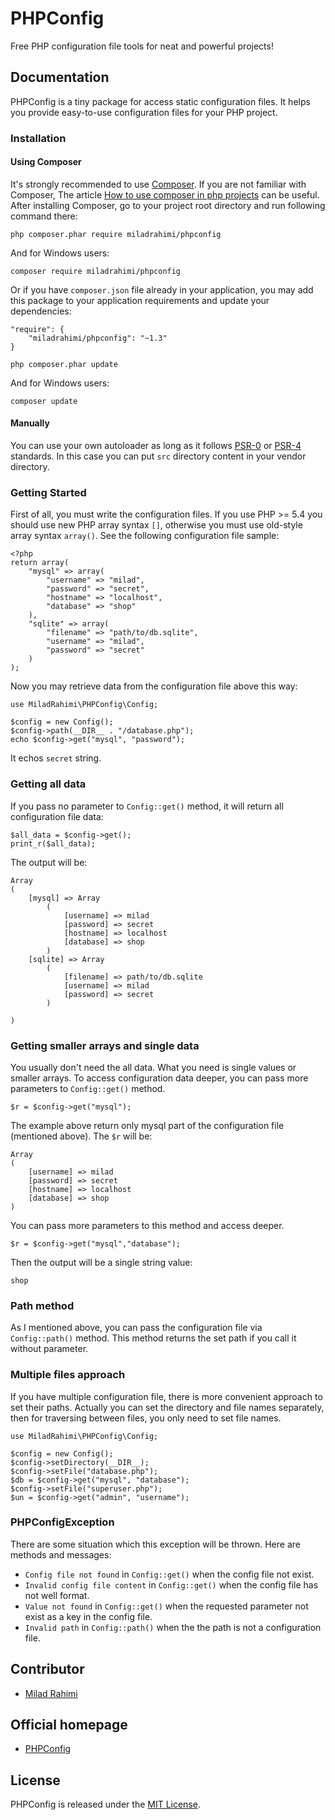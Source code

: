 # PHPConfig
Free PHP configuration file tools for neat and powerful projects!

## Documentation
PHPConfig is a tiny package for access static configuration files.
It helps you provide easy-to-use configuration files for your PHP project.

### Installation
#### Using Composer
It's strongly recommended to use [Composer](http://getcomposer.org).
If you are not familiar with Composer, The article
[How to use composer in php projects](http://miladrahimi.com/blog/2015/04/12/how-to-use-composer-in-php-projects)
can be useful.
After installing Composer, go to your project root directory and run following command there:
```
php composer.phar require miladrahimi/phpconfig
```
And for Windows users:
```
composer require miladrahimi/phpconfig
```
Or if you have `composer.json` file already in your application,
you may add this package to your application requirements
and update your dependencies:
```
"require": {
    "miladrahimi/phpconfig": "~1.3"
}
```
```
php composer.phar update
```
And for Windows users:
```
composer update
```
#### Manually
You can use your own autoloader as long as it follows [PSR-0](http://www.php-fig.org/psr/psr-0) or
[PSR-4](http://www.php-fig.org/psr/psr-4) standards.
In this case you can put `src` directory content in your vendor directory.

### Getting Started
First of all, you must write the configuration files.
If you use PHP >= 5.4 you should use new PHP array syntax `[]`,
otherwise you must use old-style array syntax `array()`.
See the following configuration file sample:
```
<?php
return array(
    "mysql" => array(
        "username" => "milad",
        "password" => "secret",
        "hostname" => "localhost",
        "database" => "shop"
    ),
    "sqlite" => array(
        "filename" => "path/to/db.sqlite",
        "username" => "milad",
        "password" => "secret"
    )
);
```

Now you may retrieve data from the configuration file above this way:
```
use MiladRahimi\PHPConfig\Config;

$config = new Config();
$config->path(__DIR__ . "/database.php");
echo $config->get("mysql", "password");
```

It echos `secret` string.

### Getting all data
If you pass no parameter to `Config::get()` method, it will return all configuration file data:
```
$all_data = $config->get();
print_r($all_data);
```
The output will be:
```
Array
(
    [mysql] => Array
        (
            [username] => milad
            [password] => secret
            [hostname] => localhost
            [database] => shop
        )
    [sqlite] => Array
        (
            [filename] => path/to/db.sqlite
            [username] => milad
            [password] => secret
        )

)
```

### Getting smaller arrays and single data
You usually don't need the all data.
What you need is single values or smaller arrays.
To access configuration data deeper, you can pass more parameters to `Config::get()` method.
```
$r = $config->get("mysql");
```
The example above return only mysql part of the configuration file (mentioned above).
The `$r` will be:
```
Array
(
    [username] => milad
    [password] => secret
    [hostname] => localhost
    [database] => shop
)
```
You can pass more parameters to this method and access deeper.
```
$r = $config->get("mysql","database");
```
Then the output will be a single string value:
```
shop
```

### Path method
As I mentioned above, you can pass the configuration file via `Config::path()` method.
This method returns the set path if you call it without parameter.

### Multiple files approach
If you have multiple configuration file, there is more convenient approach to set their paths.
Actually you can set the directory and file names separately,
then for traversing between files,
you only need to set file names.
```
use MiladRahimi\PHPConfig\Config;

$config = new Config();
$config->setDirectory(__DIR__);
$config->setFile("database.php");
$db = $config->get("mysql", "database");
$config->setFile("superuser.php");
$un = $config->get("admin", "username");
```

### PHPConfigException
There are some situation which this exception will be thrown.
Here are methods and messages:
*   `Config file not found` in `Config::get()` when the config file not exist.
*   `Invalid config file content` in `Config::get()` when the config file has not well format.
*   `Value not found` in `Config::get()` when the requested parameter not exist as a key in the config file.
*   `Invalid path` in `Config::path()` when the the path is not a configuration file.

## Contributor
*	[Milad Rahimi](http://miladrahimi.com)

## Official homepage
*   [PHPConfig](http://miladrahimi.github.io/phpconfig)

## License
PHPConfig is released under the [MIT License](http://opensource.org/licenses/mit-license.php).